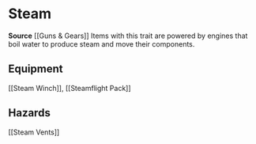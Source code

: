 ﻿---
id: '415'
name: Steam
rarity: Common
source: '[[DATABASE/source/Guns & Gears|Guns & Gears]]'
trait:
- Steam
type: Trait

---
# Steam

**Source** [[Guns & Gears]]
Items with this trait are powered by engines that boil water to produce steam and move their components.

## Equipment

[[Steam Winch]], [[Steamflight Pack]]

## Hazards

[[Steam Vents]]
